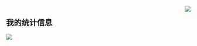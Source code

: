 <img align="right" src="https://github-readme-stats.vercel.app/api/top-langs/?username=NanaGlutamate&&exclude_repo=NanaGlutamate.github.io&theme=tokyonight" />

## 我的统计信息

<!--
**NanaGlutamate/NanaGlutamate** is a ✨ _special_ ✨ repository because its `README.md` (this file) appears on your GitHub profile.

Here are some ideas to get you started:

- 🔭 I’m currently working on ...
- 🌱 I’m currently learning ...
- 👯 I’m looking to collaborate on ...
- 🤔 I’m looking for help with ...
- 💬 Ask me about ...
- 📫 How to reach me: ...
- 😄 Pronouns: ...
- ⚡ Fun fact: ...
-->

<img align="left" src="https://github-readme-stats.vercel.app/api?username=NanaGlutamate&show_icons=true&theme=tokyonight" />

